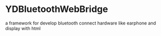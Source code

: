 # YDBluetoothWebBridge
a framework for develop bluetooth connect hardware like earphone and display with html 
